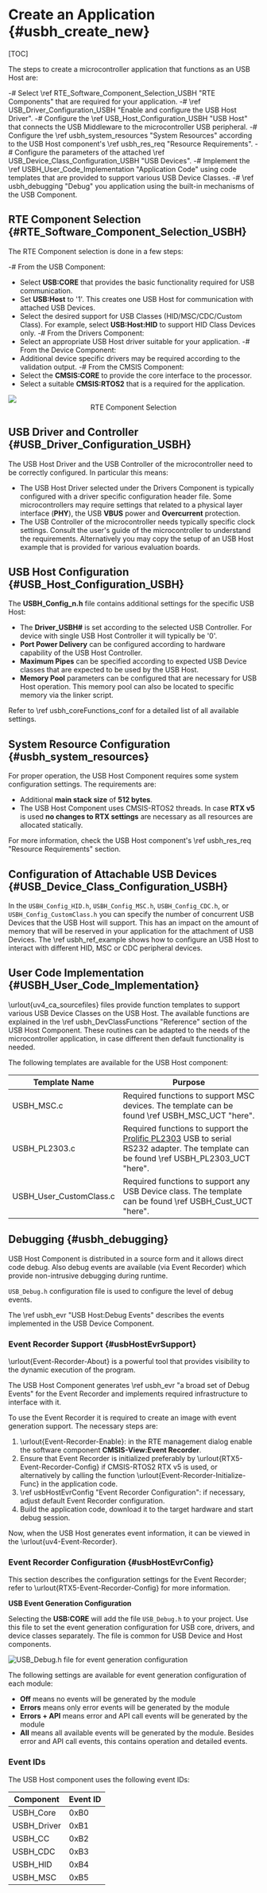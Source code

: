 # Create an Application {#usbh_create_new}

[TOC]

The steps to create a microcontroller application that functions as an USB Host are:

-# Select \ref RTE_Software_Component_Selection_USBH "RTE Components" that are required for your application.
-# \ref USB_Driver_Configuration_USBH "Enable and configure the USB Host Driver".
-# Configure the \ref USB_Host_Configuration_USBH "USB Host" that connects the USB Middleware to the microcontroller USB
   peripheral.
-# Configure the \ref usbh_system_resources "System Resources" according to the USB Host component's
   \ref usbh_res_req "Resource Requirements".
-# Configure the parameters of the attached \ref USB_Device_Class_Configuration_USBH "USB Devices".
-# Implement the \ref USBH_User_Code_Implementation "Application Code" using code templates that are provided to support
   various USB Device Classes.
-# \ref usbh_debugging "Debug" you application using the built-in mechanisms of the USB Component.

## RTE Component Selection {#RTE_Software_Component_Selection_USBH}

The RTE Component selection is done in a few steps:

-# From the USB Component:
  - Select **USB:CORE** that provides the basic functionality required for USB communication.
  - Set **USB:Host** to '1'. This creates one USB Host for communication with attached USB Devices.
  - Select the desired support for USB Classes (HID/MSC/CDC/Custom Class). For example, select **USB:Host:HID**
    to support HID Class Devices only.
-# From the Drivers Component:
  - Select an appropriate USB Host driver suitable for your application.
-# From the Device Component:
  - Additional device specific drivers may be required according to the validation output.
-# From the CMSIS Component:
  - Select the **CMSIS:CORE** to provide the core interface to the processor.
  - Select a suitable **CMSIS:RTOS2** that is a required for the application.

<div>
  <img style="text-align:left;" src="USBH_RTE.png"/>
  <div class="caption" style="text-align:center;">RTE Component Selection</div>
</div>

## USB Driver and Controller {#USB_Driver_Configuration_USBH}

The USB Host Driver and the USB Controller of the microcontroller need to be correctly configured. In particular this means:

- The USB Host Driver selected under the Drivers Component is typically configured with a driver specific configuration header file.
  Some microcontrollers may require settings that related to a physical layer interface (**PHY**), the USB **VBUS** power and
  **Overcurrent** protection.
- The USB Controller of the microcontroller needs typically specific clock settings. Consult the user's guide of the microcontroller
  to understand the requirements. Alternatively you may copy the setup of an USB Host example that is provided for various 
  evaluation boards.

## USB Host Configuration {#USB_Host_Configuration_USBH}

The **USBH_Config_n.h** file contains additional settings for the specific USB Host:

- The **Driver_USBH#** is set according to the selected USB Controller. For device with single USB Host Controller it will typically be '0'.
- **Port Power Delivery** can be configured according to hardware capability of the USB Host Controller.
- **Maximum Pipes** can be specified according to expected USB Device classes that are expected to be used by the USB Host.
- **Memory Pool** parameters can be configured that are necessary for USB Host operation.
  This memory pool can also be located to specific memory via the linker script.

Refer to \ref usbh_coreFunctions_conf for a detailed list of all available settings.

## System Resource Configuration {#usbh_system_resources}

For proper operation, the USB Host Component requires some system configuration settings. The requirements are:

- Additional **main stack size** of **512 bytes**.
- The USB Host Component uses CMSIS-RTOS2 threads.
  In case **RTX v5** is used **no changes to RTX settings** are necessary as all resources are allocated statically.

For more information, check the USB Host component's \ref usbh_res_req "Resource Requirements" section.
  
## Configuration of Attachable USB Devices {#USB_Device_Class_Configuration_USBH}

In the `USBH_Config_HID.h`, `USBH_Config_MSC.h`, `USBH_Config_CDC.h`, or `USBH_Config_CustomClass.h` you can specify the
number of concurrent USB Devices that the USB Host will support. This has an impact on the amount of memory that will be
reserved in your application for the attachment of USB Devices. The \ref usbh_ref_example shows how to configure an USB Host
to interact with different HID, MSC or CDC peripheral devices.

## User Code Implementation {#USBH_User_Code_Implementation}

\urlout{uv4_ca_sourcefiles} files provide function templates to support various USB Device Classes on the USB Host. The available functions are
explained in the \ref usbh_DevClassFunctions "Reference" section of the USB Host Component. These routines
can be adapted to the needs of the microcontroller application, in case different then default functionality is needed. 

The following templates are available for the USB Host component:

|Template Name           | Purpose|
|------------------------|--------|
|USBH_MSC.c              | Required functions to support MSC devices. The template can be found \ref USBH_MSC_UCT "here".|
|USBH_PL2303.c           | Required functions to support the [Prolific PL2303](https://www.prolific.com.tw/US/index.aspx) USB to serial RS232 adapter. The template can be found \ref USBH_PL2303_UCT "here".|
|USBH_User_CustomClass.c | Required functions to support any USB Device class. The template can be found \ref USBH_Cust_UCT "here".|

## Debugging {#usbh_debugging}

USB Host Component is distributed in a source form and it allows direct code debug.
Also debug events are available (via Event Recorder) which provide non-intrusive debugging during runtime.

`USB_Debug.h` configuration file is used to configure the level of debug events.

The \ref usbh_evr "USB Host:Debug Events" describes the events implemented in the USB Device Component.

### Event Recorder Support {#usbHostEvrSupport}

\urlout{Event-Recorder-About} is a powerful tool that provides visibility to the dynamic execution of the program.

The USB Host Component generates \ref usbh_evr "a broad set of Debug Events" for the Event Recorder and implements required infrastructure to interface with it.

To use the Event Recorder it is required to create an image with event generation support. The necessary steps are:

1. \urlout{Event-Recorder-Enable}: in the RTE management dialog enable the software component **CMSIS-View:Event Recorder**.
2. Ensure that Event Recorder is initialized preferably by \urlout{RTX5-Event-Recorder-Config} if CMSIS-RTOS2 RTX v5 is used,
   or alternatively by calling the function \urlout{Event-Recorder-Initialize-Func} in the application code.
3. \ref usbHostEvrConfig "Event Recorder Configuration": if necessary, adjust default Event Recorder configuration.
4. Build the application code, download it to the target hardware and start debug session.

Now, when the USB Host generates event information, it can be viewed in the \urlout{uv4-Event-Recorder}.

### Event Recorder Configuration {#usbHostEvrConfig}

This section describes the configuration settings for the Event Recorder; refer to \urlout{RTX5-Event-Recorder-Config} for more information.

**USB Event Generation Configuration**

Selecting the **USB:CORE** will add the file `USB_Debug.h` to your project. Use this file to set the event
generation configuration for USB core, drivers, and device classes separately. The file is common for USB Device and Host components.

![USB_Debug.h file for event generation configuration](USBH_USB_Debug_h.png)

The following settings are available for event generation configuration of each module:

- **Off** means no events will be generated by the module
- **Errors** means only error events will be generated by the module
- **Errors + API** means error and API call events will be generated by the module
- **All** means all available events will be generated by the module. Besides error and API call events, this contains operation and detailed events.

### Event IDs

The USB Host component uses the following event IDs:

| Component   | Event ID |
|-------------|----------|
| USBH_Core   | 0xB0     |
| USBH_Driver | 0xB1     |
| USBH_CC     | 0xB2     |
| USBH_CDC    | 0xB3     |
| USBH_HID    | 0xB4     |
| USBH_MSC    | 0xB5     |